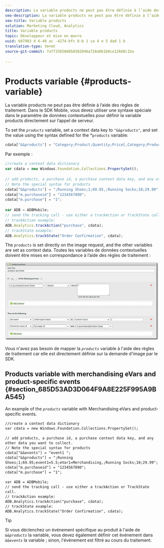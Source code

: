 ```yaml
---
description: La variable products ne peut pas être définie à l’aide des règles de traitement. Dans le SDK Mobile, vous devez utiliser une syntaxe spéciale dans le paramètre de données contextuelles pour définir la variable products directement sur l’appel de serveur.
seo-description: La variable products ne peut pas être définie à l’aide des règles de traitement. Dans le SDK Mobile, vous devez utiliser une syntaxe spéciale dans le paramètre de données contextuelles pour définir la variable products directement sur l’appel de serveur.
seo-title: Variable products
solution: Marketing Cloud, Analytics
title: Variable products
topic: Développeur et mise en œuvre
uuid: 607983 d 6-48 ac -4274-bfc 8-b 1 ca 4 e 5 dad 1 b
translation-type: tm+mt
source-git-commit: 7aff336586058302046a728a0b1b0ce12660c1ba

---
```



# Products variable {#products-variable}

La variable products ne peut pas être définie à l’aide des règles de traitement. Dans le SDK Mobile, vous devez utiliser une syntaxe spéciale dans le paramètre de données contextuelles pour définir la variable products directement sur l’appel de serveur.

To set the *`products`* variable, set a context data key to `"&&products"`, and set the value using the syntax defined for the *`products` variable:

```js
cdata["&&products"] = "Category;Product;Quantity;Price[,Category;Product;Quantity;Price]";
```

Par exemple :

```js
//create a context data dictionary 
var cdata = new Windows.Foundation.Collections.PropertySet(); 
 
// add products, a purchase id, a purchase context data key, and any other data you want to collect. 
// Note the special syntax for products 
cdata["&&products"] = ";Running Shoes;1;69.95,;Running Socks;10;29.99"; 
cdata["m.purchaseid"] = "1234567890"; 
cdata["m.purchase"] = "1"; 
 
var ADB = ADBMobile; 
// send the tracking call - use either a trackAction or TrackState call. 
// trackAction example: 
ADB.Analytics.trackAction("purchase", cdata); 
// trackState example: 
ADB.Analytics.trackState("Order Confirmation", cdata);
```

The *`products`* is set directly on the image request, and the other variables are set as context data. Toutes les variables de données contextuelles doivent être mises en correspondance à l’aide des règles de traitement :

![](assets/products-procrules.png)

Vous n'avez pas besoin de mapper la *`products`* variable à l'aide des règles de traitement car elle est directement définie sur la demande d'image par le SDK.

## Products variable with merchandising eVars and product-specific events {#section_685D53AD3D064F9A8E225F995A9BA545}

An example of the *`products`* variable with Merchandising eVars and product-specific events.

```
//create a context data dictionary 
var cdata = new Windows.Foundation.Collections.PropertySet(); 
  
// add products, a purchase id, a purchase context data key, and any other data you want to collect. 
// Note the special syntax for products 
cdata["&&events"] = "event1 "; 
cdata["&&products"] = ";Running Shoes;1;69.95;event1=5.5;eVar1=Merchandising,;Running Socks;10;29.99"; 
cdata["m.purchaseid"] = "1234567890"; 
cdata["m.purchase"] = "1"; 
  
var ADB = ADBMobile; 
// send the tracking call - use either a trackAction or TrackState call. 
// trackAction example: 
ADB.Analytics.trackAction("purchase", cdata); 
// trackState example: 
ADB.Analytics.trackState("Order Confirmation", cdata);
```

>[!TIP]
>
>Si vous déclenchez un événement spécifique au produit à l'aide de *`&&products`* la variable, vous devez également définir cet événement dans *`&&events`* la variable ; sinon, l'événement est filtré au cours du traitement.

